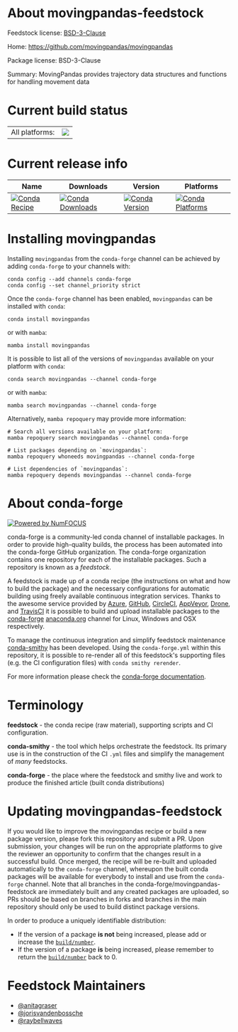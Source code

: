 About movingpandas-feedstock
============================

Feedstock license: [BSD-3-Clause](https://github.com/conda-forge/movingpandas-feedstock/blob/main/LICENSE.txt)

Home: https://github.com/movingpandas/movingpandas

Package license: BSD-3-Clause

Summary: MovingPandas provides trajectory data structures and functions for handling movement data

Current build status
====================


<table><tr><td>All platforms:</td>
    <td>
      <a href="https://dev.azure.com/conda-forge/feedstock-builds/_build/latest?definitionId=7877&branchName=main">
        <img src="https://dev.azure.com/conda-forge/feedstock-builds/_apis/build/status/movingpandas-feedstock?branchName=main">
      </a>
    </td>
  </tr>
</table>

Current release info
====================

| Name | Downloads | Version | Platforms |
| --- | --- | --- | --- |
| [![Conda Recipe](https://img.shields.io/badge/recipe-movingpandas-green.svg)](https://anaconda.org/conda-forge/movingpandas) | [![Conda Downloads](https://img.shields.io/conda/dn/conda-forge/movingpandas.svg)](https://anaconda.org/conda-forge/movingpandas) | [![Conda Version](https://img.shields.io/conda/vn/conda-forge/movingpandas.svg)](https://anaconda.org/conda-forge/movingpandas) | [![Conda Platforms](https://img.shields.io/conda/pn/conda-forge/movingpandas.svg)](https://anaconda.org/conda-forge/movingpandas) |

Installing movingpandas
=======================

Installing `movingpandas` from the `conda-forge` channel can be achieved by adding `conda-forge` to your channels with:

```
conda config --add channels conda-forge
conda config --set channel_priority strict
```

Once the `conda-forge` channel has been enabled, `movingpandas` can be installed with `conda`:

```
conda install movingpandas
```

or with `mamba`:

```
mamba install movingpandas
```

It is possible to list all of the versions of `movingpandas` available on your platform with `conda`:

```
conda search movingpandas --channel conda-forge
```

or with `mamba`:

```
mamba search movingpandas --channel conda-forge
```

Alternatively, `mamba repoquery` may provide more information:

```
# Search all versions available on your platform:
mamba repoquery search movingpandas --channel conda-forge

# List packages depending on `movingpandas`:
mamba repoquery whoneeds movingpandas --channel conda-forge

# List dependencies of `movingpandas`:
mamba repoquery depends movingpandas --channel conda-forge
```


About conda-forge
=================

[![Powered by
NumFOCUS](https://img.shields.io/badge/powered%20by-NumFOCUS-orange.svg?style=flat&colorA=E1523D&colorB=007D8A)](https://numfocus.org)

conda-forge is a community-led conda channel of installable packages.
In order to provide high-quality builds, the process has been automated into the
conda-forge GitHub organization. The conda-forge organization contains one repository
for each of the installable packages. Such a repository is known as a *feedstock*.

A feedstock is made up of a conda recipe (the instructions on what and how to build
the package) and the necessary configurations for automatic building using freely
available continuous integration services. Thanks to the awesome service provided by
[Azure](https://azure.microsoft.com/en-us/services/devops/), [GitHub](https://github.com/),
[CircleCI](https://circleci.com/), [AppVeyor](https://www.appveyor.com/),
[Drone](https://cloud.drone.io/welcome), and [TravisCI](https://travis-ci.com/)
it is possible to build and upload installable packages to the
[conda-forge](https://anaconda.org/conda-forge) [anaconda.org](https://anaconda.org/)
channel for Linux, Windows and OSX respectively.

To manage the continuous integration and simplify feedstock maintenance
[conda-smithy](https://github.com/conda-forge/conda-smithy) has been developed.
Using the ``conda-forge.yml`` within this repository, it is possible to re-render all of
this feedstock's supporting files (e.g. the CI configuration files) with ``conda smithy rerender``.

For more information please check the [conda-forge documentation](https://conda-forge.org/docs/).

Terminology
===========

**feedstock** - the conda recipe (raw material), supporting scripts and CI configuration.

**conda-smithy** - the tool which helps orchestrate the feedstock.
                   Its primary use is in the construction of the CI ``.yml`` files
                   and simplify the management of *many* feedstocks.

**conda-forge** - the place where the feedstock and smithy live and work to
                  produce the finished article (built conda distributions)


Updating movingpandas-feedstock
===============================

If you would like to improve the movingpandas recipe or build a new
package version, please fork this repository and submit a PR. Upon submission,
your changes will be run on the appropriate platforms to give the reviewer an
opportunity to confirm that the changes result in a successful build. Once
merged, the recipe will be re-built and uploaded automatically to the
`conda-forge` channel, whereupon the built conda packages will be available for
everybody to install and use from the `conda-forge` channel.
Note that all branches in the conda-forge/movingpandas-feedstock are
immediately built and any created packages are uploaded, so PRs should be based
on branches in forks and branches in the main repository should only be used to
build distinct package versions.

In order to produce a uniquely identifiable distribution:
 * If the version of a package **is not** being increased, please add or increase
   the [``build/number``](https://docs.conda.io/projects/conda-build/en/latest/resources/define-metadata.html#build-number-and-string).
 * If the version of a package **is** being increased, please remember to return
   the [``build/number``](https://docs.conda.io/projects/conda-build/en/latest/resources/define-metadata.html#build-number-and-string)
   back to 0.

Feedstock Maintainers
=====================

* [@anitagraser](https://github.com/anitagraser/)
* [@jorisvandenbossche](https://github.com/jorisvandenbossche/)
* [@raybellwaves](https://github.com/raybellwaves/)

